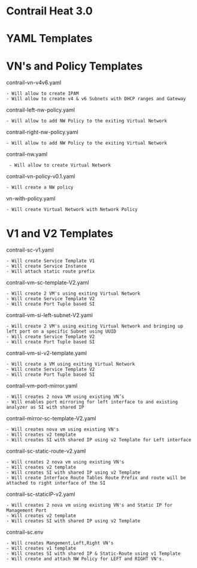 # Contrail Heat 3.0

# YAML Templates

# VN's and Policy Templates

contrail-vn-v4v6.yaml

    - Will allow to create IPAM
    - Will allow to create v4 & v6 Subnets with DHCP ranges and Gateway

contrail-left-nw-policy.yaml   

    - Will allow to add NW Policy to the exiting Virtual Network

contrail-right-nw-policy.yaml  

    - Will allow to add NW Policy to the exiting Virtual Network

contrail-nw.yaml	             

     - Will allow to create Virtual Network

contrail-vn-policy-v0.1.yaml     

    - Will create a NW policy

vn-with-policy.yaml             

    - Will create Virtual Network with Network Policy

# V1 and V2 Templates

contrail-sc-v1.yaml            

    - Will create Service Template V1
    - Will create Service Instance
    - Will attach static route prefix

contrail-vm-sc-template-V2.yaml 

    - Will create 2 VM's using exiting Virtual Network
    - Will create Service Template V2
    - Will create Port Tuple based SI
                         
contrail-vm-si-left-subnet-V2.yaml 

    - Will create 2 VM's using exiting Virtual Network and bringing up left port on a specific Subnet using UUID
    - Will create Service Template V2
    - Will create Port Tuple based SI

contrail-vm-si-v2-template.yaml  

    - Will create a VM using exiting Virtual Network
    - Will create Service Template V2
    - Will create Port Tuple based SI

contrail-vm-port-mirror.yaml

    - Will creates 2 nova VM using existing VN’s 
    - Will enables port mirroring for left interface to and existing analyzer as SI with shared IP

contrail-mirror-sc-template-V2.yaml

    - Will creates nova vm using existing VN's
    - Will creates v2 template
    - Will creates SI with shared IP using v2 Template for Left interface

contrail-sc-static-route-v2.yaml

    - Will creates 2 nova vm using existing VN's
    - Will creates v2 template
    - Will creates SI with shared IP using v2 Template
    - Will create Interface Route Tables Route Prefix and route will be attached to right interface of the SI

contrail-sc-staticIP-v2.yaml

    - Will creates 2 nova vm using existing VN's and Static IP for Management Port
    - Will creates v2 template
    - Will creates SI with shared IP using v2 Template

contrail-sc.env

    - Will creates Mangement,Left,Right VN's
    - Will creates v1 template
    - Will creates SI with shared IP & Static-Route using v1 Template
    - Will create and attach NW Policy for LEFT and RIGHT VN's.
